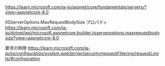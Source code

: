 https://learn.microsoft.com/ja-jp/aspnet/core/fundamentals/servers/?view=aspnetcore-8.0

IISServerOptions.MaxRequestBodySize プロパティ
https://learn.microsoft.com/ja-jp/dotnet/api/microsoft.aspnetcore.builder.iisserveroptions.maxrequestbodysize?view=aspnetcore-8.0

要求の制限 <requestLimits>
https://learn.microsoft.com/ja-jp/iis/configuration/system.webServer/security/requestFiltering/requestLimits/#configuration
